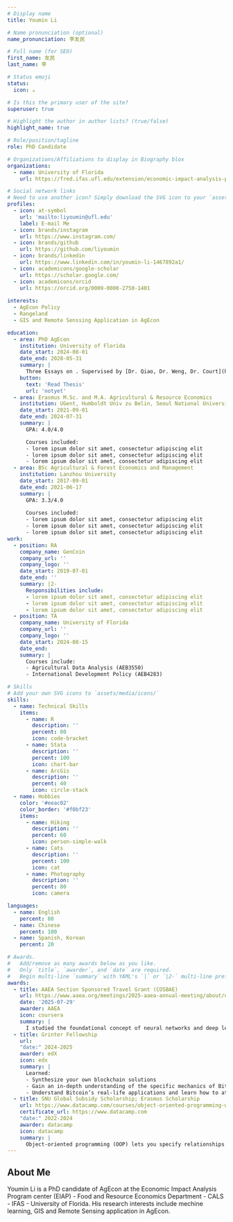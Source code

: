 ```yaml
---
# Display name
title: Youmin Li 

# Name pronunciation (optional)
name_pronunciation: 李友民

# Full name (for SEO)
first_name: 友民
last_name: 李

# Status emoji
status:
  icon: ☕️

# Is this the primary user of the site?
superuser: true

# Highlight the author in author lists? (true/false)
highlight_name: true

# Role/position/tagline
role: PhD Candidate

# Organizations/Affiliations to display in Biography blox
organizations: 
  - name: University of Florida
    url: https://fred.ifas.ufl.edu/extension/economic-impact-analysis-program/

# Social network links
# Need to use another icon? Simply download the SVG icon to your `assets/media/icons/` folder.
profiles:
  - icon: at-symbol
    url: 'mailto:liyoumin@ufl.edu'
    label: E-mail Me
  - icon: brands/instagram
    url: https://www.instagram.com/
  - icon: brands/github
    url: https://github.com/liyoumin
  - icon: brands/linkedin
    url: https://www.linkedin.com/in/youmin-li-1467892a1/
  - icon: academicons/google-scholar
    url: https://scholar.google.com/
  - icon: academicons/orcid
    url: https://orcid.org/0009-0000-2750-1401
        
interests:
  - AgEcon Policy
  - Rangeland
  - GIS and Remote Senssing Application in AgEcon

education:
  - area: PhD AgEcon 
    institution: University of Florida
    date_start: 2024-08-01
    date_end: 2028-05-31
    summary: |
      Three Essays on . Supervised by [Dr. Qiao, Dr. Weng, Dr. Court](https://example.com). Presented papers at 5 IEEE conferences with the contributions being published in 2 Springer journals.
    button:
      text: 'Read Thesis'
      url: 'notyet'
  - area: Erasmus M.Sc. and M.A. Agricultural & Resource Economics
    institution: UGent, Humboldt Univ zu Belin, Seoul National University, RUC
    date_start: 2021-09-01
    date_end: 2024-07-31
    summary: |
      GPA: 4.0/4.0

      Courses included:
      - lorem ipsum dolor sit amet, consectetur adipiscing elit
      - lorem ipsum dolor sit amet, consectetur adipiscing elit
      - lorem ipsum dolor sit amet, consectetur adipiscing elit
  - area: BSc Agricultural & Forest Economics and Management
    institution: Lanzhou University
    date_start: 2017-09-01
    date_end: 2021-06-17
    summary: |
      GPA: 3.3/4.0
      
      Courses included:
      - lorem ipsum dolor sit amet, consectetur adipiscing elit
      - lorem ipsum dolor sit amet, consectetur adipiscing elit
      - lorem ipsum dolor sit amet, consectetur adipiscing elit
work:
  - position: RA
    company_name: GenCoin
    company_url: ''
    company_logo: ''
    date_start: 2019-07-01
    date_end: ''
    summary: |2-
      Responsibilities include:
      - lorem ipsum dolor sit amet, consectetur adipiscing elit
      - lorem ipsum dolor sit amet, consectetur adipiscing elit
      - lorem ipsum dolor sit amet, consectetur adipiscing elit
  - position: TA
    company_name: University of Florida
    company_url: ''
    company_logo: ''
    date_start: 2024-08-15
    date_end: 
    summary: |
      Courses include:
      - Agricultural Data Analysis (AEB3550)
      - International Development Policy (AEB4283)

# Skills
# Add your own SVG icons to `assets/media/icons/`
skills:
  - name: Technical Skills
    items:
      - name: R
        description: ''
        percent: 80
        icon: code-bracket
      - name: Stata
        description: ''
        percent: 100
        icon: chart-bar
      - name: ArcGis
        description: ''
        percent: 40
        icon: circle-stack
  - name: Hobbies
    color: '#eeac02'
    color_border: '#f0bf23'
    items:
      - name: Hiking
        description: ''
        percent: 60
        icon: person-simple-walk
      - name: Cats
        description: ''
        percent: 100
        icon: cat
      - name: Photography
        description: ''
        percent: 80
        icon: camera

languages:
  - name: English
    percent: 80
  - name: Chinese
    percent: 100
  - name: Spanish, Korean
    percent: 20

# Awards.
#   Add/remove as many awards below as you like.
#   Only `title`, `awarder`, and `date` are required.
#   Begin multi-line `summary` with YAML's `|` or `|2-` multi-line prefix and indent 2 spaces below.
awards:
  - title: AAEA Section Sponsored Travel Grant (COSBAE) 
    url: https://www.aaea.org/meetings/2025-aaea-annual-meeting/about/open-calls/selected-presentation-papers-and-posters
    date: '2025-07-29'
    awarder: AAEA
    icon: coursera
    summary: |
      I studied the foundational concept of neural networks and deep learning. By the end, I was familiar with the significant technological trends driving the rise of deep learning; build, train, and apply fully connected deep neural networks; implement efficient (vectorized) neural networks; identify key parameters in a neural network’s architecture; and apply deep learning to your own applications.
  - title: Grinter Fellowship
    url: 
    "date:" 2024-2025
    awarder: edX
    icon: edx
    summary: |
      Learned:
      - Synthesize your own blockchain solutions
      - Gain an in-depth understanding of the specific mechanics of Bitcoin
      - Understand Bitcoin’s real-life applications and learn how to attack and destroy Bitcoin, Ethereum, smart contracts and Dapps, and alternatives to Bitcoin’s Proof-of-Work consensus algorithm
  - title: SNU Global Subsidy Scholarship; Erasmus Scholarship
    url: https://www.datacamp.com/courses/object-oriented-programming-with-s3-and-r6-in-r
    certificate_url: https://www.datacamp.com
    "date:" 2022-2024
    awarder: datacamp
    icon: datacamp
    summary: |
      Object-oriented programming (OOP) lets you specify relationships between functions and the objects that they can act on, helping you manage complexity in your code. This is an intermediate level course, providing an introduction to OOP, using the S3 and R6 systems. S3 is a great day-to-day R programming tool that simplifies some of the functions that you write. R6 is especially useful for industry-specific analyses, working with web APIs, and building GUIs.
---
```


## About Me

Youmin Li is a PhD candidate of AgEcon at the Economic Impact Analysis Program center (EIAP) - Food and Resource Economics Department - CALS - IFAS - University of Florida. His research interests include mechine learning, GIS and Remote Sensing application in AgEcon. 
